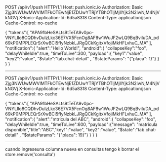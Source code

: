 POST /api/v1/push HTTP/1.1
Host: push.ionic.io
Authorization: Basic Zjg3NWUwMWVlMTFkOTEwNjE1ZDUwYTRjYTBhOTljMjllYjk3N2IwNjM4NjVkNGVj
X-Ionic-Application-Id: 6d5a8318
Content-Type: application/json
Cache-Control: no-cache

{ "tokens":[ "APA91bHeSALts9tTeTA9v0po-VNYLIlo8CQDhvDuIzLkc36E7VX5FcnOg8AF8w1WuJF2wLQ9BqBviluDA_pd69kP0MPPLEQrSrXwBCl5fIyNzbkLJRgQCkKgitxVfojiMkHFLvhuC_MA" ], "notification":{ "alert":"Hello World!", "android":{ "collapseKey":"foo", "delayWhileIdle":true, "timeToLive":300, "payload":{ "key1":"value", "key2":"value", "$state":"tab.chat-detail" , "$stateParams": "{\"placa\": 1}"} } } }

----------------------------------------------------------------------------

POST /api/v1/push HTTP/1.1
Host: push.ionic.io
Authorization: Basic Zjg3NWUwMWVlMTFkOTEwNjE1ZDUwYTRjYTBhOTljMjllYjk3N2IwNjM4NjVkNGVj
X-Ionic-Application-Id: 6d5a8318
Content-Type: application/json
Cache-Control: no-cache

{ "tokens":[ "APA91bHeSALts9tTeTA9v0po-VNYLIlo8CQDhvDuIzLkc36E7VX5FcnOg8AF8w1WuJF2wLQ9BqBviluDA_pd69kP0MPPLEQrSrXwBCl5fIyNzbkLJRgQCkKgitxVfojiMkHFLvhuC_MA" ], "notification":{ "alert":"mtricula del ABC", "android":{ "collapseKey":"foo", "delayWhileIdle":true, "timeToLive":600, "payload":{"message": "matricula disponible","title":"ABC","key1":"value", "key2":"value", "$state":"tab.chat-detail" , "$stateParams": "{\"placa\": 19}"} } } }

----------------------------------------------------------------------------

cuando ingreseuna columna nueva en consultas tengo k borrar el store.remove('consulta')
